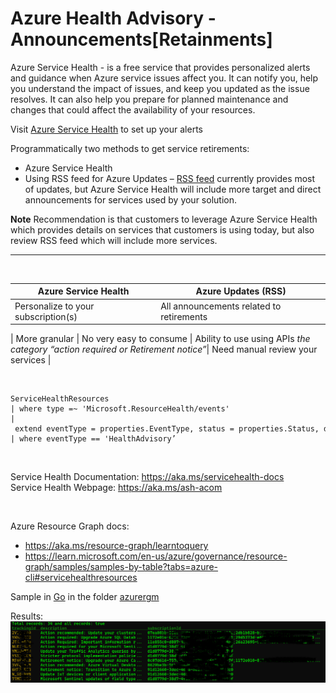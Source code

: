 # Azure Health Advisory - Announcements[Retainments]

Azure Service Health - is a free service that provides personalized alerts and guidance when Azure service issues affect you. It can notify you, help you understand the impact of issues, and keep you updated as the issue resolves. It can also help you prepare for planned maintenance and changes that could affect the availability of your resources.

Visit [Azure Service Health](https://aka.ms/AzureServiceHealth 'Azure Service Health') to set up your alerts

Programmatically two methods to get service retirements:

* Azure Service Health
* Using RSS feed for Azure Updates – [RSS feed](https://azure.microsoft.com/en-us/updates/?updateType=retirements) currently provides most of updates, but Azure Service Health will include more target and direct announcements for services used by your solution.

**Note**
Recommendation is that customers to leverage Azure Service Health which provides details on services that customers is using today, but also review RSS feed which will include more services.

___
&nbsp;
&nbsp;
&nbsp;

Azure Service Health | Azure Updates (RSS) |
--- | --- |
Personalize to your subscription(s) | All announcements related to retirements  
 |
More granular | No very easy to consume |
Ability to use using APIs _the category “action required or Retirement notice”_| Need manual review your services |

&nbsp;
&nbsp;

```kql
ServiceHealthResources
| where type =~ 'Microsoft.ResourceHealth/events'
| extend eventType = properties.EventType, status = properties.Status, description = properties.Title, trackingId = properties.TrackingId, summary = properties.Summary, priority = properties.Priority, impactStartTime = properties.ImpactStartTime, impactMitigationTime = todatetime(tolong(properties.ImpactMitigationTime))
| where eventType == 'HealthAdvisory’
```

&nbsp;
&nbsp;

Service Health Documentation: https://aka.ms/servicehealth-docs  
Service Health Webpage: https://aka.ms/ash-acom

&nbsp;

Azure Resource Graph docs:
- https://aka.ms/resource-graph/learntoquery
- https://learn.microsoft.com/en-us/azure/governance/resource-graph/samples/samples-by-table?tabs=azure-cli#servicehealthresources

Sample in [Go](https://learn.microsoft.com/en-us/azure/developer/go/ 'Azure for Go developers') in the folder [azurergm](azurergm)

Results:
![Result Go application](../HealthAdvisory/image/results.png)
